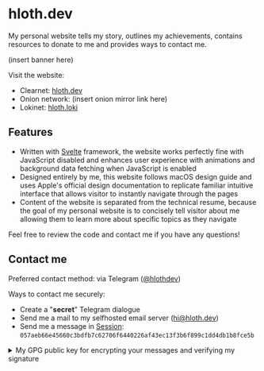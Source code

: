 # hloth.dev

My personal website tells my story, outlines my achievements, contains resources to donate to me and provides ways to contact me.

(insert banner here)

Visit the website:
- Clearnet: [hloth.dev](https://hloth.dev)
- Onion network: (insert onion mirror link here)
- Lokinet: [hloth.loki](https://hloth.loki)

## Features

- Written with [Svelte](https://svelte.dev) framework, the website works perfectly fine with JavaScript disabled and enhances user experience with animations and background data fetching when JavaScript is enabled
- Designed entirely by me, this website follows macOS design guide and uses Apple's official design documentation to replicate familiar intuitive interface that allows visitor to instantly navigate through the pages
- Content of the website is separated from the technical resume, because the goal of my personal website is to concisely tell visitor about me allowing them to learn more about specific topics as they navigate

Feel free to review the code and contact me if you have any questions!

## Contact me

Preferred contact method: via Telegram ([@hlothdev](https://t.me/hlothdev))

Ways to contact me securely:
- Create a "**secret**" Telegram dialogue
- Send me a mail to my selfhosted email server (hi@hloth.dev)
- Send me a message in [Session](https://getsession.org): `057aeb66e45660c3bdfb7c62706f6440226af43ec13f3b6f899c1dd4db1b8fce5b`


<details> 
  <summary>My GPG public key for encrypting your messages and verifying my signature</summary>

  ```
  -----BEGIN PGP PUBLIC KEY BLOCK-----

  mQINBGTkD7oBEAC9NTgBnhuEmZxeCXMjl5XDDpROTwJEHfECdNHTRbYyxfmtqffQ
  8BqlW9HC2ZNg+urbosvDw+F2jKKfOU1g2EUhkIK3H8GWZ9NfWwUB/4ztJ9ThmS3q
  Kx0BdqZxN37QLegFAKFcW+rAY/q/yn1u13ZnB7UvwsSWbg90I/51FQ5XLaptN5kI
  eat5I3Kcz39h7CeID2BLNMkb4w4xrOAE+N38xzQQOhEzX2qPpTP7G3WNZckA53nH
  PR2wcNml66Wj92dJ4PH6wwmVh0t51dykViI7eH/D8YMEAnomIZs4v042XpWbnCuu
  Bds95qTpLeGwHm4ccHiuJSP1IDWh+Dl3gEqQMrQT7vH7C+lPR552SAxUyEAkFFM3
  RK5z5wlSSHLJEQC/gOCe+Thb3ACUCbq/A2+iDgc5r2TSeF6Hhdf/2q1n7AOQbiIt
  1mEpG3zV2XqX4s93aLZdxm0GABPygUxnUPeZ0/G9loed0DHj4tBLHjuHklmrgxLG
  92S2Pw/ObBS0iJrjW6PqHHHK6Je18oAsOFZ9opRJTqN30/ubRoELprtUNcEESHK6
  1vtAjgx/EEFFehS3JHJZxkBpH/S0wya4RN8oGrKXSv0cEhwXM1ZOpPSANIA3d7zn
  Neh3138Y8u5J8iZn8HwESNSuRxRtlu83I3JeEOTx1Ym7yj/RVl4c7XYo1wARAQAB
  tEJWaWt0b3IgU2hjaGVsb2Noa292IDw1OTA0MDU0MitWaXR5YVNjaGVsQHVzZXJz
  Lm5vcmVwbHkuZ2l0aHViLmNvbT6JAlEEEwEIADsWIQQrDoA0/nUASxiv2Aen6ptU
  9n+WhQUCZOQPugIbAwULCQgHAgIiAgYVCgkICwIEFgIDAQIeBwIXgAAKCRCn6ptU
  9n+WhQ8kD/0eCyvFlduD5YSJT9O+cK1L6BqrVTUHCxc2r5tICezla8Xg5c8aaplX
  iDfLbBTSsmp2b/t8BEHtosvKwWBJbrdfAlipoJ+LGvPUeFxPG1N9GbFc66ekjVvJ
  /HHYW+soQd1nh8c3AklfcNITQJkXoJ5tKfLAuiFOlPFLZP7e6NygC8TocV6FOjpx
  7irHl/Ro8tOFCFRo5nIUiPn9h95J0zvHftTnjtK+RiyTgtDWihvO4THTG+AvEqdK
  qIxp/aT7+4OckHvwCXZzEt7mpk394/uraAuxlqMxFQ6ue/1YlRyGi6d/7qk1X3N4
  TorqeeMX6zQnlm9dVflkxw89aRUyE/ANPCQei0v65rfPz39AG5bgdB/N3nYD5bsP
  z8AhzFm+SpTsNv37o9bEFkCn1TKW+nv5gTSU6up67B7lQQ7Eyvgvtm9mwKGNmslB
  0nYasovh+5ywLmwuEbetn9LcDBQapMUb3GTSJ6lLxw+616fmTDyY3THU9uhAc1P+
  3V6Yj+3TsiK9i6kkdYrgJkhxJbVnn+v0qq0Mc41y2YyHIGP7PsUxVa4UMtmKDNuw
  f/utaL/rA5QvBGTJszl9q2XK5lzGITxMCJe6LNUtIZSpBDS6NU6oaZk4McPdhE6V
  3JYq/tA7uqSrNm+GqHCyC7oWM81BKkJuMxBwdVh8aNV1QzMK/ZSr1LkCDQRk5A+6
  ARAAvzczp1rTOxVaL1uz+ZokDjZBatkBRKDQjv29wf/rar2OaMmTqsQu5aLtR/JA
  7R1JhLysIp2MAEBwVUPN5RwIlJIcHnAvgOGeSkaCmWyUFOp4oPcC4K8Nz3CgSixQ
  AJn5wFevtG/Hx3S8iFtBlDBD3hNzCS1wJnHws+lm4JwUqe/UIE4gtqQyHRD/vPgj
  ikUEB2JT3VBFhQwnV9S15EjkFdLY0826Gju/TVMwrlitGzOi5AFdDw/Bw2K40EZM
  /qj8VOHUhScE4GliGB8awcRyZne6YFqanNq00TcEYBczXSqPZE9JGp+CLes4bghi
  6u1R1C6thvcw2F6UKdPcYBaD7ziO2iDwxGRbkNRppYBdw8YLK4zoEkh6OOlS19NE
  NkH5RI4F6eFLsWYeMy1RBcLl7N68+g5qZiYCo6yDE3US/CkbBEbgcrbx5fN1XuDx
  Psu765Mb05fKMkan+kHum54/ykqQ7RgPJUo+zG8nyDv1uBBkQ/ak0VoJQtG+di8O
  omKfxLKSrTt+/z3GxfHgKXhXglQ7sOr5swX+So8u1Vm0riagAZnRLTYvz3NNaDgR
  6esGfUnc/+93/rA5mdEws6anslRlXD0pKN8JzITwshN8R3bKcqyQKa68ffo53iN6
  8NSfS/opNI2hqvsqM5x02g0nJcgKI4KQpDn7B/QxEFgeqF8AEQEAAYkCNgQYAQgA
  IBYhBCsOgDT+dQBLGK/YB6fqm1T2f5aFBQJk5A+6AhsMAAoJEKfqm1T2f5aF7C8Q
  AInX53A1xA4IQ4CqspXCeoCP8BsYk+K4CstBbyxb1pZkmHYNNIO33NeW55Xt9fAy
  3aKLN1uKNoSde4b9hqaA/oUHqBjrAsAnsrcs5fCTO17hpOXq/K8YIveMMkl27FoB
  upu4duk9XxS2tHVgMeY1tk7y+V56tl295sxQneU3gC2H5svboWMEv2J9+WfRkMcY
  b2q2vci0Swq4nsbF6C+LrxCPkgs7nH8NqDHCgxa6lYXKU14NSX9Om3CYLswXFjN3
  wkkNwo2Qi2QWpu2zP9xiCe+s49W0kpOFUoHpQqfsZn3R8NgiRg8VsSWjM36IKXTa
  bYy5lEe5v3bGTz3Kl/6pQ6Hb5r7ooz4O+vNIRgwcawvVAACj6oRFKh7XcpqsG/eY
  5oJoPyVjoZjqis7UuDEKUToj746hbc4zeXrYSlcK7rm3SsscoiaLidd0nseeOSKe
  4sW79nO9g6AO8MaeG4U+iZH2Dq/6dxjjMwofiF0gDAU0bMg+5cdSFnIrBqQ6TdjK
  ltO41rLqmjIeehPMtxSTVqGCYVICfOa0385NKtQmbVexpU2RD/8KdD8zY2KRYEyp
  n+OIniT2hAJWtUngiPGQ329t7nB1KSXsXFDhMsneO6oQjavyYYRX+SG1O6zULpAf
  J7wJfTtojooP4ihaKp2TUToXsivdnAjPEj3LNMQrTVqo
  =Vqld
  -----END PGP PUBLIC KEY BLOCK-----
  ```
</details>
